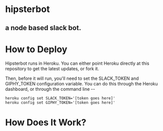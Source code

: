 hipsterbot
============
a node based slack bot.
-----------------------

How to Deploy
=============
Hipsterbot runs in Heroku. You can either point Heroku directly at this repository to get the latest updates,
or fork it.

Then, before it will run, you'll need to set the SLACK_TOKEN and GIPHY_TOKEN configuration variable. You can do this
through the Heroku dashboard, or through the command line --

```
heroku config set SLACK_TOKEN='[token goes here]'
heroku config set GIPHY_TOKEN='[token goes here]'
```

How Does It Work?
=================
